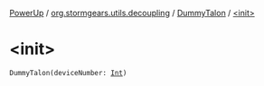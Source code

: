 [PowerUp](../../index.md) / [org.stormgears.utils.decoupling](../index.md) / [DummyTalon](index.md) / [&lt;init&gt;](./-init-.md)

# &lt;init&gt;

`DummyTalon(deviceNumber: `[`Int`](https://kotlinlang.org/api/latest/jvm/stdlib/kotlin/-int/index.html)`)`